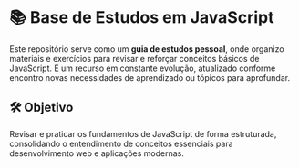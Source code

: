 # 📚 Base de Estudos em JavaScript  

Este repositório serve como um **guia de estudos pessoal**, onde organizo materiais e exercícios para revisar e reforçar conceitos básicos de JavaScript. É um recurso em constante evolução, atualizado conforme encontro novas necessidades de aprendizado ou tópicos para aprofundar.  

## 🛠️ Objetivo  

Revisar e praticar os fundamentos de JavaScript de forma estruturada, consolidando o entendimento de conceitos essenciais para desenvolvimento web e aplicações modernas.  

